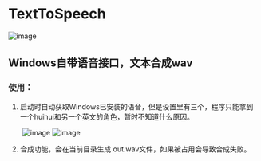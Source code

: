 # TextToSpeech

![image](https://user-images.githubusercontent.com/43232763/173249210-be7fd0e0-21e9-421c-8629-844fe13b2392.png)

## Windows自带语音接口，文本合成wav
###    使用：

1. 启动时自动获取Windows已安装的语音，但是设置里有三个，程序只能拿到一个huihui和另一个英文的角色，暂时不知道什么原因。
   
   ​    ![image](https://user-images.githubusercontent.com/43232763/173248933-8762b728-1b21-4bdb-abe6-6794e218b2e6.png)         ![image](https://user-images.githubusercontent.com/43232763/173248995-4273d4b6-b9da-4a68-87e9-dae59663e63c.png)
   ​    
   
2. 合成功能，会在当前目录生成 out.wav文件，如果被占用会导致合成失败。
